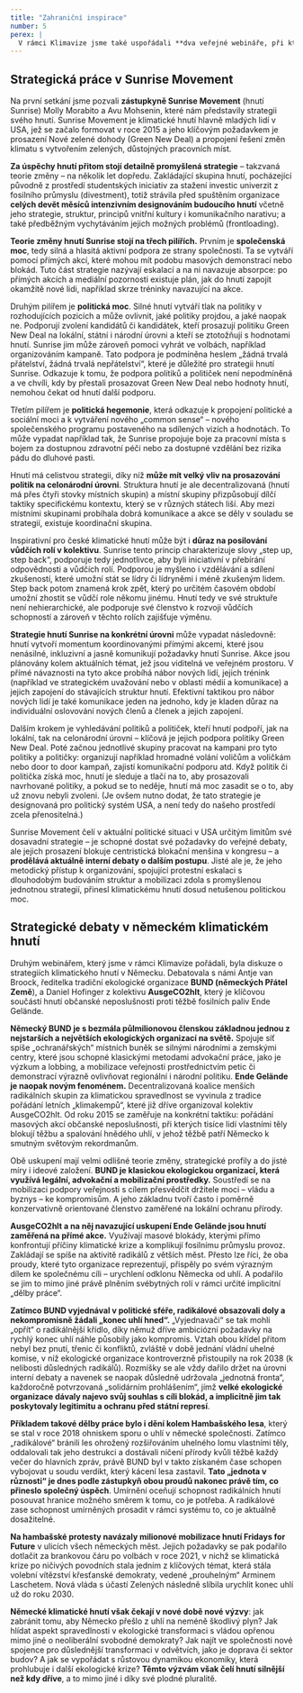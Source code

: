 ```yaml
---
title: "Zahraniční inspirace"
number: 5
perex: |
  V rámci Klimavize jsme také uspořádali **dva veřejné webináře, při kterých jsme vedli strategické debaty s lidmi ze zahraničních hnutí**. První polovina byla vždy věnovaná panelové diskuzi a druhá část sloužila k diskuzi a reflexi témat v rámci českého klimatického hnutí. Při debatách jsme se zaměřili na struktury zahraničních hnutí, způsoby strategických plánování a sdílení zkušeností. V této kapitole vám pro inspiraci **shrnujeme obsah webinářů v textové podobě**.
---
```


## Strategická práce v Sunrise Movement

Na první setkání jsme pozvali **zástupkyně Sunrise Movement** (hnutí Sunrise) Molly Morabito a Avu Mohsenin, které nám představily strategii svého hnutí. Sunrise Movement je klimatické hnutí hlavně mladých lidí v USA, jež se začalo formovat v roce 2015 a jeho klíčovým požadavkem je prosazení Nové zelené dohody (Green New Deal) a propojení řešení změn klimatu s vytvořením zelených, důstojných pracovních míst.

**Za úspěchy hnutí přitom stojí detailně promyšlená strategie** – takzvaná teorie změny – na několik let dopředu. Zakládající skupina hnutí, pocházející původně z prostředí studentských iniciativ za stažení investic univerzit z fosilního průmyslu (divestment), totiž strávila před spuštěním organizace **celých devět měsíců intenzivním designováním budoucího hnutí** včetně jeho strategie, struktur, principů vnitřní kultury i komunikačního narativu; a také předběžným vychytáváním jejich možných problémů (frontloading).

**Teorie změny hnutí Sunrise stojí na třech pilířích.** Prvním je **společenská moc**, tedy silná a hlasitá aktivní podpora ze strany společnosti. Ta se vytváří pomocí přímých akcí, které mohou mít podobu masových demonstrací nebo blokád. Tuto část strategie nazývají eskalací a na ni navazuje absorpce: po přímých akcích a mediální pozornosti existuje plán, jak do hnutí zapojit okamžitě nové lidi, například skrze tréninky navazující na akce.

Druhým pilířem je **politická moc**. Silné hnutí vytváří tlak na politiky v rozhodujících pozicích a může ovlivnit, jaké politiky projdou, a jaké naopak ne. Podporují zvolení kandidátů či kandidátek, kteří prosazují politiku Green New Deal na lokální, státní i národní úrovni a kteří se ztotožňují s hodnotami hnutí. Sunrise jim může zároveň pomoci vyhrát ve volbách, například organizováním kampaně. Tato podpora je podmíněna heslem „žádná trvalá přátelství, žádná trvalá nepřátelství“, které je důležité pro strategii hnutí Sunrise. Odkazuje k tomu, že podpora politiků a političek není nepodmíněná a ve chvíli, kdy by přestali prosazovat Green New Deal nebo hodnoty hnutí, nemohou čekat od hnutí další podporu.

Třetím pilířem je **politická hegemonie**, která odkazuje k propojení politické a sociální moci a k vytváření nového „common sense“ – nového společenského programu postaveného na sdílených vizích a hodnotách. To může vypadat například tak, že Sunrise propojuje boje za pracovní místa s bojem za dostupnou zdravotní péči nebo za dostupné vzdělání bez rizika pádu do dluhové pasti.

Hnutí má celistvou strategii, díky níž **může mít velký vliv na prosazování politik na celonárodní úrovni**. Struktura hnutí je ale decentralizovaná (hnutí má přes čtyři stovky místních skupin) a místní skupiny přizpůsobují dílčí taktiky specifickému kontextu, který se v různých státech liší. Aby mezi místními skupinami probíhala dobrá komunikace a akce se děly v souladu se strategií, existuje koordinační skupina.

Inspirativní pro české klimatické hnutí může být i **důraz na posilování vůdčích rolí v kolektivu**. Sunrise tento princip charakterizuje slovy „step up, step back“, podporuje tedy jednotlivce, aby byli iniciativní v přebírání odpovědnosti a vůdčích rolí. Podporou je myšleno i vzdělávání a sdílení zkušeností, které umožní stát se lídry či lídryněmi i méně zkušeným lidem. Step back potom znamená krok zpět, který po určitém časovém období umožní zhostit se vůdčí role někomu jinému. Hnutí tedy ve své struktuře není nehierarchické, ale podporuje své členstvo k rozvoji vůdčích schopností a zároveň v těchto rolích zajišťuje výměnu.

**Strategie hnutí Sunrise na konkrétní úrovni** může vypadat následovně: hnutí vytvoří momentum koordinovanými přímými akcemi, které jsou nenásilné, inkluzivní a jasně komunikují požadavky hnutí Sunrise. Akce jsou plánovány kolem aktuálních témat, jež jsou viditelná ve veřejném prostoru. V přímé návaznosti na tyto akce probíhá nábor nových lidí, jejich trénink (například ve strategickém uvažování nebo v oblasti médií a komunikace) a jejich zapojení do stávajících struktur hnutí. Efektivní taktikou pro nábor nových lidí je také komunikace jeden na jednoho, kdy je kladen důraz na individuální oslovování nových členů a členek a jejich zapojení.

Dalším krokem je vyhledávání politiků a političek, kteří hnutí podpoří, jak na lokální, tak na celonárodní úrovni – klíčová je jejich podpora politiky Green New Deal. Poté začnou jednotlivé skupiny pracovat na kampani pro tyto politiky a političky: organizují například hromadné volání voličům a voličkám nebo door to door kampaň, zajistí komunikační podporu atd. Když politik či politička získá moc, hnutí je sleduje a tlačí na to, aby prosazovali navrhované politiky, a pokud se to neděje, hnutí má moc zasadit se o to, aby už znovu nebyli zvoleni. (Je ovšem nutno dodat, že tato strategie je designovaná pro politický systém USA, a není tedy do našeho prostředí zcela přenositelná.)

Sunrise Movement čelí v aktuální politické situaci v USA určitým limitům své dosavadní strategie – je schopné dostat své požadavky do veřejné debaty, ale jejich prosazení blokuje centristická blokační menšina v kongresu – a **prodělává aktuálně interní debaty o dalším postupu**. Jisté ale je, že jeho metodický přístup k organizování, spojující protestní eskalaci s dlouhodobým budováním struktur a mobilizaci zdola s promyšlenou jednotnou strategií, přinesl klimatickému hnutí dosud netušenou politickou moc.

## Strategické debaty v německém klimatickém hnutí

Druhým webinářem, který jsme v rámci Klimavize pořádali, byla diskuze o strategiích klimatického hnutí v Německu. Debatovala s námi Antje van Broock, ředitelka tradiční ekologické organizace **BUND (německých Přátel Země**), a Daniel Hofinger z kolektivu **AusgeCO2hlt**, který je klíčovou součástí hnutí občanské neposlušnosti proti těžbě fosilních paliv Ende Gelände.

**Německý BUND je s bezmála půlmilionovou členskou základnou jednou z nejstarších a největších ekologických organizací na světě.** Spojuje síť spíše „ochranářských“ místních buněk se silnými národními a zemskými centry, které jsou schopné klasickými metodami advokační práce, jako je výzkum a lobbing, a mobilizace veřejnosti prostřednictvím petic či demonstrací výrazně ovlivňovat regionální i národní politiku. **Ende Gelände je naopak novým fenoménem.** Decentralizovaná koalice menších radikálních skupin za klimatickou spravedlnost se vyvinula z tradice pořádání letních „klimakempů“, které již dříve organizoval kolektiv AusgeCO2hlt. Od roku 2015 se zaměřuje na konkrétní taktiku: pořádání masových akcí občanské neposlušnosti, při kterých tisíce lidí vlastními těly blokují těžbu a spalování hnědého uhlí, v jehož těžbě patří Německo k smutným světovým rekordmanům.

Obě uskupení mají velmi odlišné teorie změny, strategické profily a do jisté míry i ideové založení. **BUND je klasickou ekologickou organizací, která využívá legální, advokační a mobilizační prostředky.** Soustředí se na mobilizaci podpory veřejnosti s cílem přesvědčit držitele moci – vládu a byznys – ke kompromisům. A jeho základnu tvoří často i poměrně konzervativně orientované členstvo zaměřené na lokální ochranu přírody.

**AusgeCO2hlt a na něj navazující uskupení Ende Gelände jsou hnutí zaměřená na přímé akce.** Využívají masové blokády, kterými přímo konfrontují příčiny klimatické krize a komplikují fosilnímu průmyslu provoz. Zakládají se spíše na aktivitě radikálů z větších měst. Přesto lze říci, že oba proudy, které tyto organizace reprezentují, přispěly po svém výrazným dílem ke společnému cíli – urychlení odklonu Německa od uhlí. A podařilo se jim to mimo jiné právě plněním svébytných rolí v rámci určité implicitní „dělby práce“.

**Zatímco BUND vyjednával v politické sféře, radikálové obsazovali doly a nekompromisně žádali „konec uhlí hned“.** „Vyjednavači“ se tak mohli „opřít“ o radikálnější křídlo, díky němuž dříve ambiciózní požadavky na rychlý konec uhlí náhle působily jako kompromis. Vztah obou křídel přitom nebyl bez pnutí, třenic či konfliktů, zvláště v době jednání vládní uhelné komise, v níž ekologické organizace kontroverzně přistoupily na rok 2038 (k nelibosti důsledných radikálů). Rozmíšky se ale vždy dařilo držet na úrovni interní debaty a navenek se naopak důsledně udržovala „jednotná fronta“, každoročně potvrzovaná „solidárním prohlášením“, jímž **velké ekologické organizace dávaly najevo svůj souhlas s cíli blokád, a implicitně jim tak poskytovaly legitimitu a ochranu před státní represí**. 

**Příkladem takové dělby práce bylo i dění kolem Hambašského lesa**, který se stal v roce 2018 ohniskem sporu o uhlí v německé společnosti. Zatímco „radikálové“ bránili les ohrožený rozšiřováním uhelného lomu vlastními těly, oddalovali tak jeho destrukci a dostávali ničení přírody kvůli těžbě každý večer do hlavních zpráv, právě BUND byl v takto získaném čase schopen vybojovat u soudu verdikt, který kácení lesa zastavil. **Tato „jednota v různosti“ je dnes podle zástupkyň obou proudů nakonec právě tím, co přineslo společný úspěch**. Umírnění oceňují schopnost radikálních hnutí posouvat hranice možného směrem k tomu, co je potřeba. A radikálové zase schopnost umírněných prosadit v rámci systému to, co je aktuálně dosažitelné.

**Na hambašské protesty navázaly milionové mobilizace hnutí Fridays for Future** v ulicích všech německých měst. Jejich požadavky se pak podařilo dotlačit za brankovou čáru po volbách v roce 2021, v nichž se klimatická krize po ničivých povodních stala jedním z klíčových témat, která stála volební vítězství křesťanské demokraty, vedené „prouhelným“ Arminem Laschetem. Nová vláda s účastí Zelených následně slíbila urychlit konec uhlí už do roku 2030.

**Německé klimatické hnutí však čekají v nové době nové výzvy**: jak zabránit tomu, aby Německo přešlo z uhlí na neméně škodlivý plyn? Jak hlídat aspekt spravedlnosti v ekologické transformaci s vládou opřenou mimo jiné o neoliberální svobodné demokraty? Jak najít ve společnosti nové spojence pro důslednější transformaci v odvětvích, jako je doprava či sektor budov? A jak se vypořádat s růstovou dynamikou ekonomiky, která prohlubuje i další ekologické krize? **Těmto výzvám však čelí hnutí silnější než kdy dříve**, a to mimo jiné i díky své plodné pluralitě.

